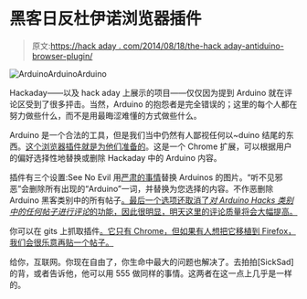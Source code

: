 # 黑客日反杜伊诺浏览器插件

> 原文:[https://hack aday . com/2014/08/18/the-hack aday-antiduino-browser-plugin/](https://hackaday.com/2014/08/18/the-hackaday-antiduino-browser-plugin/)

![ArduinoArduinoArduino](../Images/5f89e1732bd901d7e8873264630ebebf.png)

Hackaday——以及 hack aday 上展示的项目——仅仅因为提到 Arduino 就在评论区受到了很多抨击。当然，Arduino 的抱怨者是完全错误的；这里的每个人都在努力做些什么，而不是用最晦涩难懂的方式做些什么。

Arduino 是一个合法的工具，但是我们当中仍然有人鄙视任何以~duino 结尾的东西。[这个浏览器插件就是为他们准备的](http://sicksad.com/blog/2014/08/11/hack-a-day-antiduino/)。这是一个 Chrome 扩展，可以根据用户的偏好选择性地替换或删除 Hackaday 中的 Arduino 内容。

插件有三个设置:See No Evil 用[严肃的事情](https://hackaday.com/wp-content/uploads/2014/08/haha-business.jpg)替换 Arduinos 的图片。“听不见邪恶”会删除所有出现的“Arduino”一词，并替换为您选择的内容。不作恶删除 Arduino 黑客类别中的所有帖子[。最后一个选项还取消了*对 Arduino Hacks 类别中的任何帖子进行评论*的功能，因此很明显，明天这里的评论质量将会大幅提高。](http://hackaday.com/category/arduino-hacks/)

你可以在 gits 上抓取插件[。它只有 Chrome，但如果有人想把它移植到 Firefox，我们会很乐意再贴一个帖子。](https://github.com/SickSad/HaD-AntiDuino)

给你，互联网。你现在自由了，你生命中最大的问题也解决了。去拍拍[SickSad]的背，或者告诉他，他可以用 555 做同样的事情。这两者在这一点上几乎是一样的。